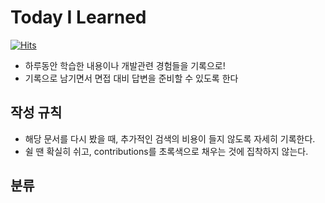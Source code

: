 # Today I Learned

[![Hits](https://hits.seeyoufarm.com/api/count/incr/badge.svg?url=https%3A%2F%2Fgithub.com%2Famane-IT%2FTIL&count_bg=%235776FF&title_bg=%23555555&icon=&icon_color=%23E7E7E7&title=Hits&edge_flat=false)](https://hits.seeyoufarm.com)

* 하루동안 학습한 내용이나 개발관련 경험들을 기록으로!
* 기록으로 남기면서 면접 대비 답변을 준비할 수 있도록 한다


## 작성 규칙
* 해당 문서를 다시 봤을 때, 추가적인 검색의 비용이 들지 않도록 자세히 기록한다.
* 쉴 땐 확실히 쉬고, contributions를 초록색으로 채우는 것에 집착하지 않는다.


## 분류
